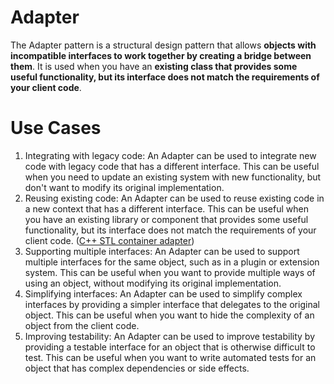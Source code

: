 # Adapter

The Adapter pattern is a structural design pattern that allows **objects with incompatible interfaces to work together by creating a bridge between them**. It is used when you have an **existing class that provides some useful functionality, but its interface does not match the requirements of your client code**. 

# Use Cases

1. Integrating with legacy code: An Adapter can be used to integrate new code with legacy code that has a different interface. This can be useful when you need to update an existing system with new functionality, but don't want to modify its original implementation.
2. Reusing existing code: An Adapter can be used to reuse existing code in a new context that has a different interface. This can be useful when you have an existing library or component that provides some useful functionality, but its interface does not match the requirements of your client code. ([C++ STL container adapter](./use-cases/ContainerAdapter))
3. Supporting multiple interfaces: An Adapter can be used to support multiple interfaces for the same object, such as in a plugin or extension system. This can be useful when you want to provide multiple ways of using an object, without modifying its original implementation.
4. Simplifying interfaces: An Adapter can be used to simplify complex interfaces by providing a simpler interface that delegates to the original object. This can be useful when you want to hide the complexity of an object from the client code.
5. Improving testability: An Adapter can be used to improve testability by providing a testable interface for an object that is otherwise difficult to test. This can be useful when you want to write automated tests for an object that has complex dependencies or side effects.
